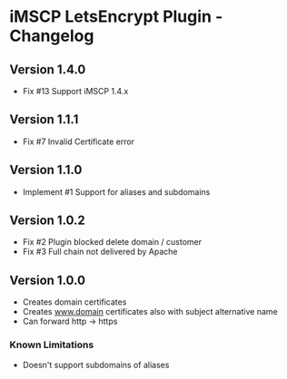 # iMSCP LetsEncrypt Plugin - Changelog

## Version 1.4.0

* Fix #13 Support iMSCP 1.4.x

## Version 1.1.1

* Fix #7 Invalid Certificate error

## Version 1.1.0

* Implement #1 Support for aliases and subdomains

## Version 1.0.2

* Fix #2 Plugin blocked delete domain / customer
* Fix #3 Full chain not delivered by Apache

## Version 1.0.0

* Creates domain certificates
* Creates www.domain certificates also with subject alternative name 
* Can forward http -> https

### Known Limitations

* Doesn't support subdomains of aliases
